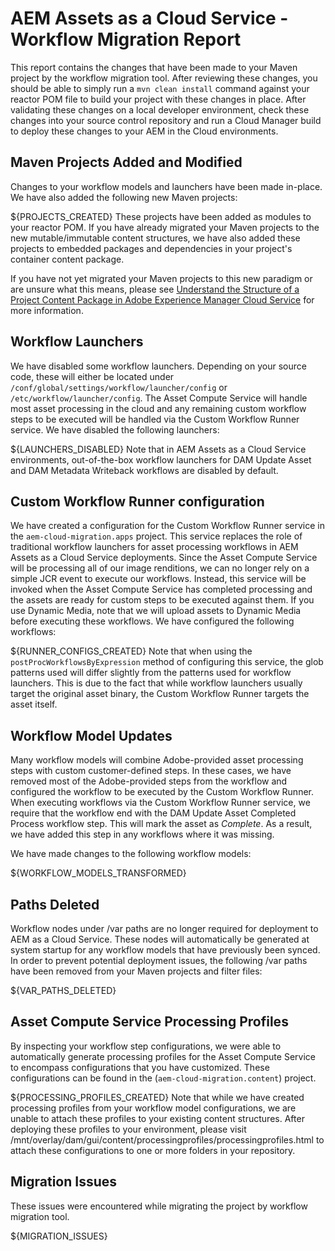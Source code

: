 # AEM Assets as a Cloud Service - Workflow Migration Report
This report contains the changes that have been made to your Maven project by the workflow migration tool.  After reviewing these changes, you should be able to simply run a `mvn clean install` command against your reactor POM file to build your project with these changes in place.  After validating these changes on a local developer environment, check these changes into your source control repository and run a Cloud Manager build to deploy these changes to your AEM in the Cloud environments.

## Maven Projects Added and Modified
Changes to your workflow models and launchers have been made in-place.  We have also added the following new Maven projects:

${PROJECTS_CREATED}
These projects have been added as modules to your reactor POM.  If you have already migrated your Maven projects to the new mutable/immutable content structures, we have also added these projects to embedded packages and dependencies in your project's container content package.

If you have not yet migrated your Maven projects to this new paradigm or are unsure what this means, please see [Understand the Structure of a Project Content Package in Adobe Experience Manager Cloud Service](https://docs.adobe.com/content/help/en/experience-manager-cloud-service/implementing/developing/aem-project-content-package-structure.html) for more information.

## Workflow Launchers
We have disabled some workflow launchers.  Depending on your source code, these will either be located under `/conf/global/settings/workflow/launcher/config` or `/etc/workflow/launcher/config`.  The Asset Compute Service will handle most asset processing in the cloud and any remaining custom workflow steps to be executed will be handled via the Custom Workflow Runner service.  We have disabled the following launchers:

${LAUNCHERS_DISABLED}
Note that in AEM Assets as a Cloud Service environments, out-of-the-box workflow launchers for DAM Update Asset and DAM Metadata Writeback workflows are disabled by default.

## Custom Workflow Runner configuration
We have created a configuration for the Custom Workflow Runner service in the `aem-cloud-migration.apps` project.  This service replaces the role of traditional workflow launchers for asset processing workflows in AEM Assets as a Cloud Service deployments.  Since the Asset Compute Service will be processing all of our image renditions, we can no longer rely on a simple JCR event to execute our workflows.  Instead, this service will be invoked when the Asset Compute Service has completed processing and the assets are ready for custom steps to be executed against them.  If you use Dynamic Media, note that we will upload assets to Dynamic Media before executing these workflows.  We have configured the following workflows:

${RUNNER_CONFIGS_CREATED}
Note that when using the `postProcWorkflowsByExpression` method of configuring this service, the glob patterns used will differ slightly from the patterns used for workflow launchers.  This is due to the fact that while workflow launchers usually target the original asset binary, the Custom Workflow Runner targets the asset itself.

## Workflow Model Updates
Many workflow models will combine Adobe-provided asset processing steps with custom customer-defined steps.  In these cases, we have removed most of the Adobe-provided steps from the workflow and configured the workflow to be executed by the Custom Workflow Runner.  When executing workflows via the Custom Workflow Runner service, we require that the workflow end with the DAM Update Asset Completed Process workflow step.  This will mark the asset as _Complete_.  As a result, we have added this step in any workflows where it was missing. 

We have made changes to the following workflow models:

${WORKFLOW_MODELS_TRANSFORMED}
## Paths Deleted
Workflow nodes under /var paths are no longer required for deployment to AEM as a Cloud Service.  These nodes will automatically be generated at system startup for any workflow models that have previously been synced.  In order to prevent potential deployment issues, the following /var paths have been removed from your Maven projects and filter files:

${VAR_PATHS_DELETED}
## Asset Compute Service Processing Profiles
By inspecting your workflow step configurations, we were able to automatically generate processing profiles for the Asset Compute Service to encompass configurations that you have customized.  These configurations can be found in the (`aem-cloud-migration.content`) project.

${PROCESSING_PROFILES_CREATED}
Note that while we have created processing profiles from your workflow model configurations, we are unable to attach these profiles to your existing content structures.  After deploying these profiles to your environment, please visit /mnt/overlay/dam/gui/content/processingprofiles/processingprofiles.html to attach these configurations to one or more folders in your repository.

## Migration Issues
These issues were encountered while migrating the project by workflow migration tool.

${MIGRATION_ISSUES}
